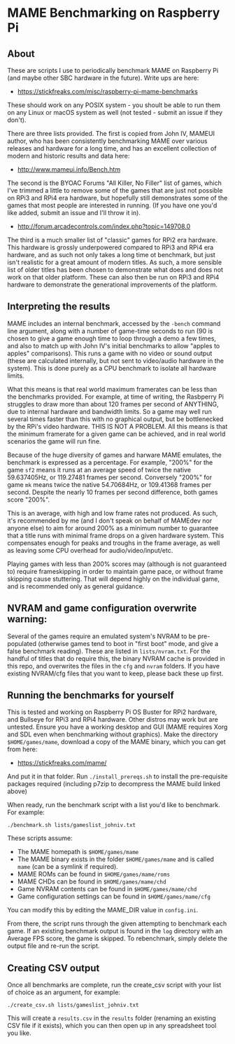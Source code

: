 # MAME Benchmarking on Raspberry Pi

## About

These are scripts I use to periodically benchmark MAME on Raspberry Pi (and maybe other SBC hardware in the future).  Write ups are here:
* https://stickfreaks.com/misc/raspberry-pi-mame-benchmarks

These should work on any POSIX system - you shoult be able to run them on any Linux or macOS system as well (not tested - submit an issue if they don't). 

There are three lists provided.  The first is copied from John IV, MAMEUI author, who has been consistently benchmarking MAME over various releases and hardware for a long time, and has an excellent collection of modern and historic results and data here:
* http://www.mameui.info/Bench.htm

The second is the BYOAC Forums "All Killer, No Filler" list of games, which I've trimmed a little to remove some of the games that are just not possible on RPi3 and RPi4 era hardware, but hopefully still demonstrates some of the games that most people are interested in running. (If you have one you'd like added, submit an issue and I'll throw it in). 
* http://forum.arcadecontrols.com/index.php?topic=149708.0

The third is a much smaller list of "classic" games for RPi2 era hardware.  This hardware is grossly underpowered compared to RPi3 and RPi4 era hardware, and as such not only takes a long time ot benchmark, but just isn't realistic for a great amount of modern titles.  As such, a more sensible list of older titles has been chosen to demonstrate what does and does not work on that older platform. These can also then be run on RPi3 and RPi4 hardware to demonstrate the generational improvements of the platform. 

## Interpreting the results

MAME includes an internal benchmark, accessed by the `-bench` command line argument, along with a number of game-time seconds to run (90 is chosen to give a game enough time to loop through a demo a few times, and also to match up with John IV's initial benchmarks to allow "apples to apples" comparisons).  This runs a game with no video or sound output (these are calculated internally, but not sent to video/audio hardware in the system).  This is done purely as a CPU benchmark to isolate all hardware limits. 

What this means is that real world maximum framerates can be less than the benchmarks provided.  For example, at time of writing, the Rasbperry Pi struggles to draw more than about 120 frames per second of ANYTHING, due to internal hardware and bandwidth limits.  So a game may well run several times faster than this with no graphical output, but be bottlenecked by the RPi's video hardware.  THIS IS NOT A PROBLEM. All this means is that the minimum framerate for a given game can be achieved, and in real world scenarios the game will run fine.

Because of the huge diversity of games and harware MAME emulates, the benchmark is expressed as a percentage. For example, "200%" for the game `sf2` means it runs at an average speed of twice the native 59.637405Hz, or 119.27481 frames per second.  Conversely "200%" for game `mk` means twice the native 54.70684Hz, or 109.41368 frames per second. Despite the nearly 10 frames per second difference, both games score "200%".  

This is an average, with high and low frame rates not produced.  As such, it's recommended by me (and I don't speak on behalf of MAMEdev nor anyone else) to aim for around 200% as a minimum number to guarantee that a title runs with minimal frame drops on a given hardware system.  This compensates enough for peaks and troughs in the frame average, as well as leaving some CPU overhead for audio/video/input/etc. 

Playing games with less than 200% scores may (although is not guaranteed to) require frameskipping in order to maintain game pace, or without frame skipping cause stuttering. That will depend highly on the individual game, and is recommended only as general guidance. 

## NVRAM and game configuration overwrite warning:

Several of the games require an emulated system's NVRAM to be pre-populated (otherwise games tend to boot in "first boot" mode, and give a false benchmark reading).  These are listed in `lists/nvram.txt`. For the handful of titles that do require this, the binary NVRAM cache is provided in this repo, and overwrites the files in the `cfg` and `nvram` folders.  If you have existing NVRAM/cfg files that you want to keep, please back these up first.

## Running the benchmarks for yourself

This is tested and working on Raspberry Pi OS Buster for RPi2 hardware, and Bullseye for RPi3 and RPi4 hardware.  Other distros may work but are untested.  Ensure you have a working desktop and GUI (MAME requires Xorg and SDL even when benchmarking without graphics). Make the directory `$HOME/games/mame`, download a copy of the MAME binary, which you can get from here:
* https://stickfreaks.com/mame/

And put it in that folder.  Run `./install_prereqs.sh` to install the pre-requisite packages required (including p7zip to decompress the MAME build linked above)

When ready, run the benchmark script with a list you'd like to benchmark.  For example:
```
./benchmark.sh lists/gameslist_johniv.txt
```

These scripts assume: 
* The MAME homepath is `$HOME/games/mame`
* The MAME binary exists in the folder `$HOME/games/mame` and is called `mame` (can be a symlink if required). 
* MAME ROMs can be found in `$HOME/games/mame/roms`
* MAME CHDs can be found in `$HOME/games/mame/chd`
* Game NVRAM contents can be found in `$HOME/games/mame/chd`
* Game configuration settings can be found in `$HOME/games/mame/cfg`

You can modify this by editing the MAME_DIR value in `config.ini`.

From there, the script runs through the given attempting to benchmark each game.  If an existing benchmark output is found in the `log` directory with an Average FPS score, the game is skipped.  To rebenchmark, simply delete the output file and re-run the script.

## Creating CSV output

Once all benchmarks are complete, run the create_csv script with your list of choice as an argument, for example:
```
./create_csv.sh lists/gameslist_johniv.txt
```

This will create a `results.csv` in the `results` folder (renaming an existing CSV file if it exists), which you can then open up in any spreadsheet tool you like. 
